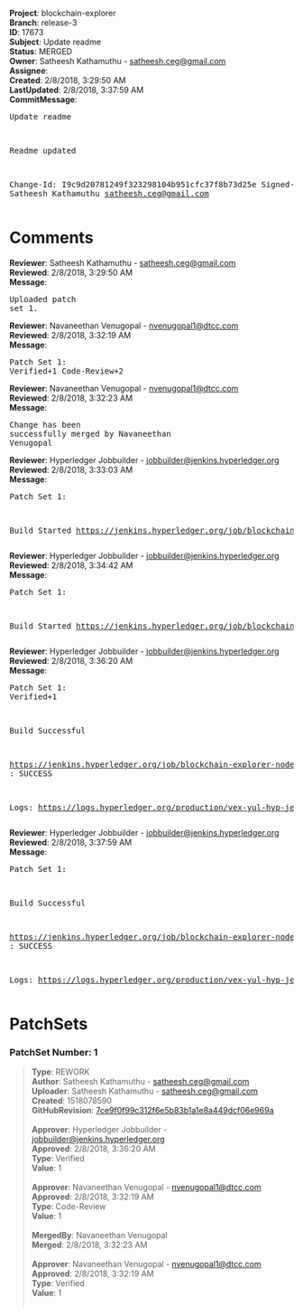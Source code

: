 <strong>Project</strong>: blockchain-explorer<br><strong>Branch</strong>: release-3<br><strong>ID</strong>: 17673<br><strong>Subject</strong>: Update readme<br><strong>Status</strong>: MERGED<br><strong>Owner</strong>: Satheesh Kathamuthu - satheesh.ceg@gmail.com<br><strong>Assignee</strong>:<br><strong>Created</strong>: 2/8/2018, 3:29:50 AM<br><strong>LastUpdated</strong>: 2/8/2018, 3:37:59 AM<br><strong>CommitMessage</strong>:<br><pre>Update readme

Readme updated

Change-Id: I9c9d20781249f323298104b951cfc37f8b73d25e
Signed-off-by: Satheesh Kathamuthu <satheesh.ceg@gmail.com>
</pre><h1>Comments</h1><strong>Reviewer</strong>: Satheesh Kathamuthu - satheesh.ceg@gmail.com<br><strong>Reviewed</strong>: 2/8/2018, 3:29:50 AM<br><strong>Message</strong>: <pre>Uploaded patch set 1.</pre><strong>Reviewer</strong>: Navaneethan Venugopal - nvenugopal1@dtcc.com<br><strong>Reviewed</strong>: 2/8/2018, 3:32:19 AM<br><strong>Message</strong>: <pre>Patch Set 1: Verified+1 Code-Review+2</pre><strong>Reviewer</strong>: Navaneethan Venugopal - nvenugopal1@dtcc.com<br><strong>Reviewed</strong>: 2/8/2018, 3:32:23 AM<br><strong>Message</strong>: <pre>Change has been successfully merged by Navaneethan Venugopal</pre><strong>Reviewer</strong>: Hyperledger Jobbuilder - jobbuilder@jenkins.hyperledger.org<br><strong>Reviewed</strong>: 2/8/2018, 3:33:03 AM<br><strong>Message</strong>: <pre>Patch Set 1:

Build Started https://jenkins.hyperledger.org/job/blockchain-explorer-node6-verify-x86_64/2/</pre><strong>Reviewer</strong>: Hyperledger Jobbuilder - jobbuilder@jenkins.hyperledger.org<br><strong>Reviewed</strong>: 2/8/2018, 3:34:42 AM<br><strong>Message</strong>: <pre>Patch Set 1:

Build Started https://jenkins.hyperledger.org/job/blockchain-explorer-node6-merge-x86_64/3/</pre><strong>Reviewer</strong>: Hyperledger Jobbuilder - jobbuilder@jenkins.hyperledger.org<br><strong>Reviewed</strong>: 2/8/2018, 3:36:20 AM<br><strong>Message</strong>: <pre>Patch Set 1: Verified+1

Build Successful 

https://jenkins.hyperledger.org/job/blockchain-explorer-node6-verify-x86_64/2/ : SUCCESS

Logs: https://logs.hyperledger.org/production/vex-yul-hyp-jenkins-3/blockchain-explorer-node6-verify-x86_64/2</pre><strong>Reviewer</strong>: Hyperledger Jobbuilder - jobbuilder@jenkins.hyperledger.org<br><strong>Reviewed</strong>: 2/8/2018, 3:37:59 AM<br><strong>Message</strong>: <pre>Patch Set 1:

Build Successful 

https://jenkins.hyperledger.org/job/blockchain-explorer-node6-merge-x86_64/3/ : SUCCESS

Logs: https://logs.hyperledger.org/production/vex-yul-hyp-jenkins-3/blockchain-explorer-node6-merge-x86_64/3</pre><h1>PatchSets</h1><h3>PatchSet Number: 1</h3><blockquote><strong>Type</strong>: REWORK<br><strong>Author</strong>: Satheesh Kathamuthu - satheesh.ceg@gmail.com<br><strong>Uploader</strong>: Satheesh Kathamuthu - satheesh.ceg@gmail.com<br><strong>Created</strong>: 1518078590<br><strong>GitHubRevision</strong>: [7ce9f0f99c312f6e5b83b1a1e8a449dcf06e969a](https://github.com/hyperledger/blockchain-explorer/commit/7ce9f0f99c312f6e5b83b1a1e8a449dcf06e969a)<br><br><strong>Approver</strong>: Hyperledger Jobbuilder - jobbuilder@jenkins.hyperledger.org<br><strong>Approved</strong>: 2/8/2018, 3:36:20 AM<br><strong>Type</strong>: Verified<br><strong>Value</strong>: 1<br><br><strong>Approver</strong>: Navaneethan Venugopal - nvenugopal1@dtcc.com<br><strong>Approved</strong>: 2/8/2018, 3:32:19 AM<br><strong>Type</strong>: Code-Review<br><strong>Value</strong>: 1<br><br><strong>MergedBy</strong>: Navaneethan Venugopal<br><strong>Merged</strong>: 2/8/2018, 3:32:23 AM<br><br><strong>Approver</strong>: Navaneethan Venugopal - nvenugopal1@dtcc.com<br><strong>Approved</strong>: 2/8/2018, 3:32:19 AM<br><strong>Type</strong>: Verified<br><strong>Value</strong>: 1<br><br></blockquote>